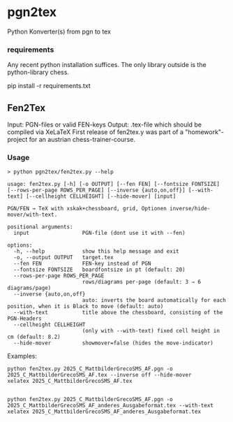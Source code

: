 # pgn2tex
Python Konverter(s) from pgn to tex 


### requirements
Any recent python installation suffices. The only library outside is the  python-library chess.

pip install -r requirements.txt

## Fen2Tex 
Input: PGN-files or valid FEN-keys
Output: .tex-file which should be compiled via XeLaTeX
First release of fen2tex.y was part of a "homework"-project for an austrian chess-trainer-course.

### Usage
```
> python pgn2tex/fen2tex.py --help

usage: fen2tex.py [-h] [-o OUTPUT] [--fen FEN] [--fontsize FONTSIZE] [--rows-per-page ROWS_PER_PAGE] [--inverse {auto,on,off}] [--with-text] [--cellheight CELLHEIGHT] [--hide-mover] [input]

PGN/FEN → TeX with xskak+chessboard, grid, Optionen inverse/hide-mover/with-text.

positional arguments:
  input                 PGN-file (dont use it with --fen)

options:
  -h, --help            show this help message and exit
  -o, --output OUTPUT   target.tex
  --fen FEN             FEN-key instead of PGN
  --fontsize FONTSIZE   boardfontsize in pt (default: 20)
  --rows-per-page ROWS_PER_PAGE
                        rows/diagrams per-page (default: 3 ⇒ 6 diagrams/page)
  --inverse {auto,on,off}
                        auto: inverts the board automatically for each position, when it is Black to move (default: auto)
  --with-text           title above the chessboard, consisting of the PGN-Headers
  --cellheight CELLHEIGHT
                        (only with --with-text) fixed cell height in cm (default: 8.2)
  --hide-mover          showmover=false (hides the move-indicator)

```
Examples:

```
python fen2tex.py 2025_C_MattbilderGrecoSMS_AF.pgn -o 2025_C_MattbilderGrecoSMS_AF.tex --inverse off --hide-mover
xelatex 2025_C_MattbilderGrecoSMS_AF.tex


python fen2tex.py 2025_C_MattbilderGrecoSMS_AF.pgn -o 2025_C_MattbilderGrecoSMS_AF_anderes_Ausgabeformat.tex --with-text
xelatex 2025_C_MattbilderGrecoSMS_AF_anderes_Ausgabeformat.tex

